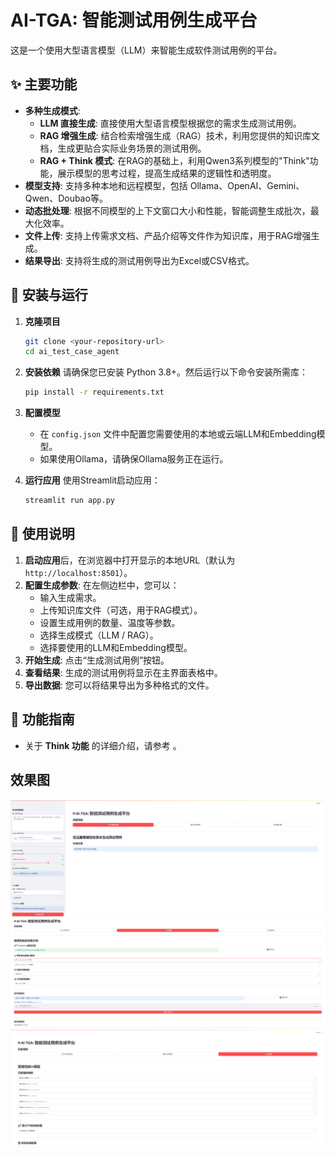 # AI-TGA: 智能测试用例生成平台

这是一个使用大型语言模型（LLM）来智能生成软件测试用例的平台。

## ✨ 主要功能

- **多种生成模式**: 
  - **LLM 直接生成**: 直接使用大型语言模型根据您的需求生成测试用例。
  - **RAG 增强生成**: 结合检索增强生成（RAG）技术，利用您提供的知识库文档，生成更贴合实际业务场景的测试用例。
  - **RAG + Think 模式**: 在RAG的基础上，利用Qwen3系列模型的"Think"功能，展示模型的思考过程，提高生成结果的逻辑性和透明度。
- **模型支持**: 支持多种本地和远程模型，包括 Ollama、OpenAI、Gemini、Qwen、Doubao等。
- **动态批处理**: 根据不同模型的上下文窗口大小和性能，智能调整生成批次，最大化效率。
- **文件上传**: 支持上传需求文档、产品介绍等文件作为知识库，用于RAG增强生成。
- **结果导出**: 支持将生成的测试用例导出为Excel或CSV格式。

## 🚀 安装与运行

1.  **克隆项目**
    ```bash
    git clone <your-repository-url>
    cd ai_test_case_agent
    ```

2.  **安装依赖**
    请确保您已安装 Python 3.8+。然后运行以下命令安装所需库：
    ```bash
    pip install -r requirements.txt
    ```

3.  **配置模型**
    - 在 `config.json` 文件中配置您需要使用的本地或云端LLM和Embedding模型。
    - 如果使用Ollama，请确保Ollama服务正在运行。

4.  **运行应用**
    使用Streamlit启动应用：
    ```bash
    streamlit run app.py
    ```

## 📖 使用说明

1.  **启动应用**后，在浏览器中打开显示的本地URL（默认为 `http://localhost:8501`）。
2.  **配置生成参数**: 在左侧边栏中，您可以：
    - 输入生成需求。
    - 上传知识库文件（可选，用于RAG模式）。
    - 设置生成用例的数量、温度等参数。
    - 选择生成模式（LLM / RAG）。
    - 选择要使用的LLM和Embedding模型。
3.  **开始生成**: 点击“生成测试用例”按钮。
4.  **查看结果**: 生成的测试用例将显示在主界面表格中。
5.  **导出数据**: 您可以将结果导出为多种格式的文件。

## 📝 功能指南

- 关于 **Think 功能** 的详细介绍，请参考 <mcfile name="THINK_FEATURE_GUIDE.md" path="d:\Desktop\ai_test_case_agent\THINK_FEATURE_GUIDE.md"></mcfile>。

## 效果图
![image.png](image\image.png)
![image.png](image\image2.png)
![image.png](image\image3.png)


